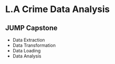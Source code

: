 # L.A Crime Data Analysis
## JUMP Capstone

- Data Extraction
- Data Transformation
- Data Loading
- Data Analysis
